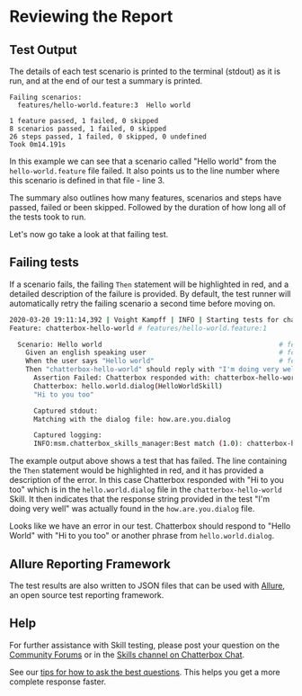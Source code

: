 # Reviewing the Report

## Test Output

The details of each test scenario is printed to the terminal \(stdout\) as it is run, and at the end of our test a summary is printed.

```text
Failing scenarios:
  features/hello-world.feature:3  Hello world

1 feature passed, 1 failed, 0 skipped
8 scenarios passed, 1 failed, 0 skipped
26 steps passed, 1 failed, 0 skipped, 0 undefined
Took 0m14.191s
```

In this example we can see that a scenario called "Hello world" from the `hello-world.feature` file failed. It also points us to the line number where this scenario is defined in that file - line 3.

The summary also outlines how many features, scenarios and steps have passed, failed or been skipped. Followed by the duration of how long all of the tests took to run.

Let's now go take a look at that failing test.

## Failing tests

If a scenario fails, the failing `Then` statement will be highlighted in red, and a detailed description of the failure is provided. By default, the test runner will automatically retry the failing scenario a second time before moving on.

```bash
2020-03-20 19:11:14,392 | Voight Kampff | INFO | Starting tests for chatterbox-hello-world
Feature: chatterbox-hello-world # features/hello-world.feature:1

  Scenario: Hello world                                            # features/hello-world.feature:3
    Given an english speaking user                                 # features/steps/utterance_responses.py:108 0.001s
    When the user says "Hello world"                               # features/steps/utterance_responses.py:113 0.001s
    Then "chatterbox-hello-world" should reply with "I'm doing very well" # features/steps/utterance_responses.py:137 10.019s
      Assertion Failed: Chatterbox responded with: chatterbox-hello-world by chatterboxai
      Chatterbox: hello.world.dialog(HelloWorldSkill)
      "Hi to you too"

      Captured stdout:
      Matching with the dialog file: how.are.you.dialog

      Captured logging:
      INFO:msm.chatterbox_skills_manager:Best match (1.0): chatterbox-hello-world by chatterboxai
```

The example output above shows a test that has failed. The line containing the `Then` statement would be highlighted in red, and it has provided a description of the error. In this case Chatterbox responded with "Hi to you too" which is in the `hello.world.dialog` file in the `chatterbox-hello-world` Skill. It then indicates that the response string provided in the test "I'm doing very well" was actually found in the `how.are.you.dialog` file.

Looks like we have an error in our test. Chatterbox should respond to "Hello World" with "Hi to you too" or another phrase from `hello.world.dialog`.

## Allure Reporting Framework

The test results are also written to JSON files that can be used with [Allure](http://allure.qatools.ru/), an open source test reporting framework.

## Help

For further assistance with Skill testing, please post your question on the [Community Forums](https://community.chatterbox.ai/) or in the [Skills channel on Chatterbox Chat](https://chat.chatterbox.ai/community/channels/skills).

See our [tips for how to ask the best questions](../../using-chatterbox-ai/troubleshooting/getting-more-support.md). This helps you get a more complete response faster.

